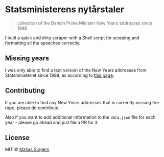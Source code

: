 # Statsministerens nytårstaler
> collection of the Danish Prime Minister New Years addresses since 1998

I built a quick and dirty scraper with a Shell script for scraping and formatting all the speeches correctly.

## Missing years
I was only able to find a text version of the New Years addresses from Statsministeriet since 1998, as according to [this page](http://www.stm.dk/_a_1612.html).

## Contributing
If you are able to find any New Years addresses that is currently missing the repo, please do contribute.

Also if you want to add additional information to the `data.json` file for each year - please go ahead and just file a PR for it.

## License

MIT © [Matias Singers](http://mts.io)
